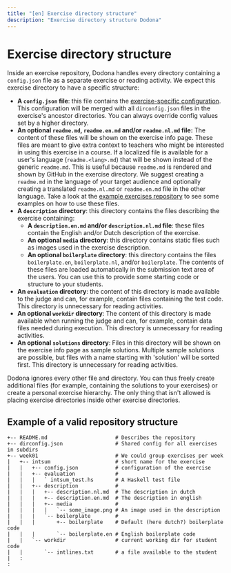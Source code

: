 ```yaml
---
title: "[en] Exercise directory structure"
description: "Exercise directory structure Dodona"
---
```


# Exercise directory structure

Inside an exercise repository, Dodona handles every directory containing a `config.json` file as a separate exercise or reading activity. We expect this exercise directory to have a specific structure:

- **A `config.json` file**: this file contains the [exercise-specific configuration](/nl/references/exercise-config). This configuration will be merged with all `dirconfig.json` files in the exercise's ancestor directories. You can always override config values set by a higher directory.
- **An optional  `readme.md`, `readme.en.md` and/or `readme.nl.md` file:** The content of these files will be shown on the exercise info page. These files are meant to give extra context to teachers who might be interested in using this exercise in a course. If a localized file is available for a user's language (`readme.<lang>.md`) that will be shown instead of the generic `readme.md`. This is useful because `readme.md` is rendered and shown by GitHub in the exercise directory. We suggest creating a `readme.md` in the language of your target audience and optionally creating a translated `readme.nl.md` or `readme.en.md` file in the other language. Take a look at the [example exercises repository](https://github.com/dodona-edu/example-exercises) to see some examples on how to use these files.
- **A `description` directory**: this directory contains the files describing the exercise containing:
  - **A `description.en.md` and/or `description.nl.md` file**: these files contain the English and/or Dutch description of the exercise.
  - **An optional `media` directory**: this directory contains static files such as images used in the exercise description.
  - **An optional `boilerplate` directory**: this directory contains the files `boilerplate.en`, `boilerplate.nl`, and/or `boilerplate`. The contents of these files are loaded automatically in the submission text area of the users. You can use this to provide some starting code or structure to your students.
- **An `evaluation` directory**: the content of this directory is made available to the judge and can, for example, contain files containing the test code. This directory is unnecessary for reading activities. 
- **An optional `workdir` directory**: The content of this directory is made available when running the judge and can, for example, contain data files needed during execution. This directory is unnecessary for reading activities. 
- **An optional `solutions` directory**: Files in this directory will be shown on the exercise info page as sample solutions. Multiple sample solutions are possible, but files with a name starting with 'solution' will be sorted first. This directory is unnecessary for reading activities. 

Dodona ignores every other file and directory. You can thus freely create additional files (for example, containing the solutions to your exercises) or create a personal exercise hierarchy. The only thing that isn't allowed is placing exercise directories inside other exercise directories.

## Example of a valid repository structure

```
+-- README.md                      # Describes the repository
+-- dirconfig.json                 # Shared config for all exercises in subdirs
+-- week01                         # We could group exercises per week
|   +-- intsum                     # short name for the exercise
|   |   +-- config.json            # configuration of the exercise
|   |   +-- evaluation             #
|   |   |   ` intsum_test.hs       # A Haskell test file
|   |   +-- description            #
|   |   |   +-- description.nl.md  # The description in dutch
|   |   |   +-- description.en.md  # The description in english
|   |   |   +-- media              #
|   |   |   |   `-- some_image.png # An image used in the description
|   |   |   `-- boilerplate        #
|   |   |       +-- boilerplate    # Default (here dutch?) boilerplate code
|   |   |       `-- boilerplate.en # English boilerplate code
|   |   `-- workdir                # current working dir for student code
|   |       `-- intlines.txt       # a file available to the student
|   :
:
```
